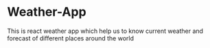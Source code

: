 # Weather-App
This is react weather app which help us to know current weather and forecast of different places around the world
